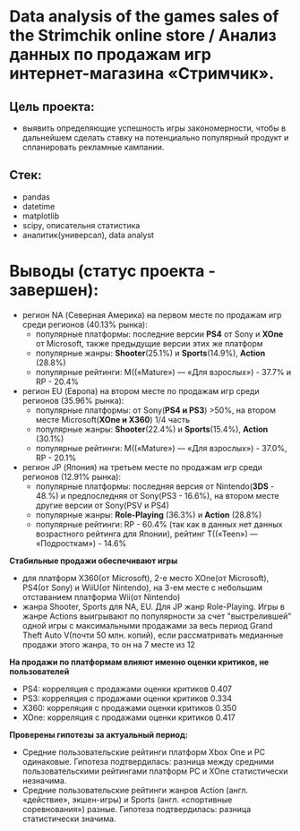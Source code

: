 # Data analysis of the games sales of the Strimchik online store / Анализ данных по продажам игр интернет-магазина «Стримчик».

## Цель проекта:
* выявить определяющие успешность игры закономерности, чтобы в дальнейшем сделать ставку на потенциально популярный продукт и спланировать рекламные кампании.

## Стек:
* pandas
* datetime
* matplotlib
* scipy, описательня статистика
* аналитик(универсал), data analyst



# Выводы (статус проекта - завершен):
* регион NA (Северная Америка) на первом месте по продажам игр среди регионов (40.13% рынка):
  * популярные платформы: последние версии **PS4** от Sony и **XOne** от Microsoft, также предыдущие версии этих же платформ
  * популярные жанры: **Shooter**(25.1%) и **Sports**(14.9%), **Action** (28.8%) 
  * популярные рейтинги: М((«Mature») — «Для взрослых») - 37.7% и RP - 20.4%
* регион EU (Европа) на втором месте по продажам игр среди регионов (35.96% рынка):
  * популярные платформы: от Sony(**PS4 и PS3**) >50%, на втором месте Microsoft(**XOne и X360**) 1/4 часть
  * популярные жанры:  **Shooter**(22.4%) и **Sports**(15.4%), **Action** (30.1%)
  * популярные рейтинги: М((«Mature») — «Для взрослых») - 37.0%, RP - 20.1%
* регион JP (Япония) на третьем месте по продажам игр среди регионов (12.91% рынка):
  * популярные платформы: последняя версия от Nintendo(**3DS** - 48.%) и предпоследняя от Sony(PS3 - 16.6%), на втором месте другие версии от Sony(PSV и PS4) 
  * популярные жанры: **Role-Playing** (36.3%) и **Action** (28.8%)
  * популярные рейтинги: RP - 60.4% (так как в данных нет данных возрастного рейтинга для Японии), рейтинг T((«Teen») — «Подросткам») - 14.6% 
  
**Стабильные продажи обеспечивают игры**
* для платформ X360(от Microsoft), 2-е место XOne(от Microsoft), PS4(от Sony) и WiiU(от Nintendo), на 3-ем месте с небольшим отставанием платформа Wii(от Nintendo)
* жанра Shooter, Sports для NA, EU. Для JP жанр Role-Playing. Игры в жанре Actions выигрывают по популярности за счет "выстрелившей" одной игры с максимальными продажами за весь период Grand Theft Auto V(почти 50 млн. копий), если рассматривать медианные продажи этого жанра, то он на 7 месте из 12

**На продажи по платформам влияют именно оценки критиков, не пользователей**
* PS4: корреляция с продажами оценки критиков 0.407
* PS3: корреляция с продажами оценки критиков 0.334
* X360: корреляция с продажами оценки критиков 0.350 
* XOne: корреляция с продажами оценки критиков 0.417 

**Проверены гипотезы за актуальный период:**
  * Средние пользовательские рейтинги платформ Xbox One и PC одинаковые. Гипотеза подтвердилась: разница между средними пользовательскими рейтингами платформ PC и XOne статистически незначима.
  * Средние пользовательские рейтинги жанров Action (англ. «действие», экшен-игры) и Sports (англ. «спортивные соревнования») разные. Гипотеза подтвердилась: разница статистически значима.